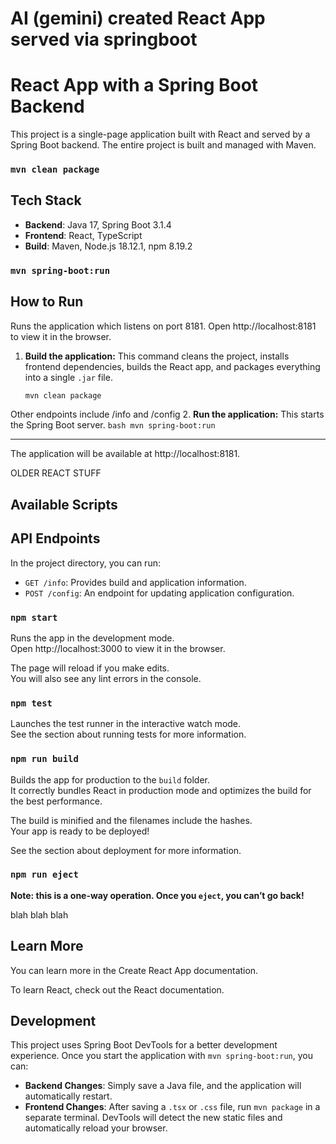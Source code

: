 # AI (gemini) created React App served via springboot
# React App with a Spring Boot Backend

This project is a single-page application built with React and served by a Spring Boot backend. The entire project is built and managed with Maven.

### `mvn clean package`
## Tech Stack
- **Backend**: Java 17, Spring Boot 3.1.4
- **Frontend**: React, TypeScript
- **Build**: Maven, Node.js 18.12.1, npm 8.19.2

### `mvn spring-boot:run`
## How to Run

Runs the application which listens on port 8181.
Open http://localhost:8181 to view it in the browser.
1.  **Build the application:**
    This command cleans the project, installs frontend dependencies, builds the React app, and packages everything into a single `.jar` file.
    ```bash
    mvn clean package
    ```

Other endpoints include /info and /config
2.  **Run the application:**
    This starts the Spring Boot server.
    ```bash
    mvn spring-boot:run
    ```

----
The application will be available at http://localhost:8181.

OLDER REACT STUFF
## Available Scripts
## API Endpoints

In the project directory, you can run:
- `GET /info`: Provides build and application information.
- `POST /config`: An endpoint for updating application configuration.

### `npm start`

Runs the app in the development mode.\
Open http://localhost:3000 to view it in the browser.

The page will reload if you make edits.\
You will also see any lint errors in the console.

### `npm test`

Launches the test runner in the interactive watch mode.\
See the section about running tests for more information.

### `npm run build`

Builds the app for production to the `build` folder.\
It correctly bundles React in production mode and optimizes the build for the best performance.

The build is minified and the filenames include the hashes.\
Your app is ready to be deployed!

See the section about deployment for more information.

### `npm run eject`

**Note: this is a one-way operation. Once you `eject`, you can’t go back!**

blah blah blah

## Learn More

You can learn more in the Create React App documentation.

To learn React, check out the React documentation.
## Development
This project uses Spring Boot DevTools for a better development experience. Once you start the application with `mvn spring-boot:run`, you can:
- **Backend Changes**: Simply save a Java file, and the application will automatically restart.
- **Frontend Changes**: After saving a `.tsx` or `.css` file, run `mvn package` in a separate terminal. DevTools will detect the new static files and automatically reload your browser.


